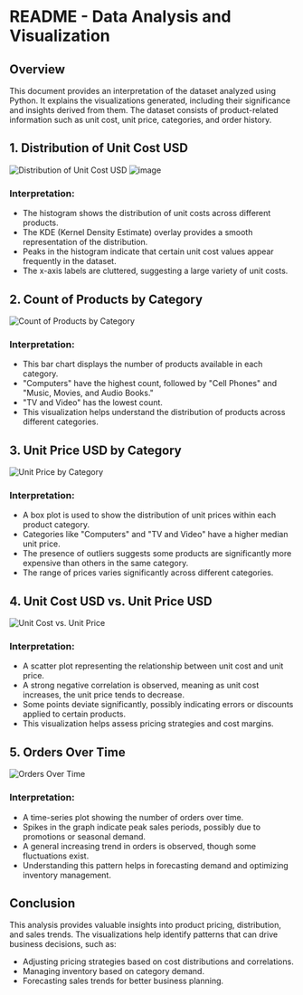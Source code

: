 # README - Data Analysis and Visualization

## Overview
This document provides an interpretation of the dataset analyzed using Python. It explains the visualizations generated, including their significance and insights derived from them. The dataset consists of product-related information such as unit cost, unit price, categories, and order history.

## 1. Distribution of Unit Cost USD
![Distribution of Unit Cost USD](image1.png)
![image](https://github.com/user-attachments/assets/1852c534-6baa-490e-8a09-9d660fa9c4fc)


### Interpretation:
- The histogram shows the distribution of unit costs across different products.
- The KDE (Kernel Density Estimate) overlay provides a smooth representation of the distribution.
- Peaks in the histogram indicate that certain unit cost values appear frequently in the dataset.
- The x-axis labels are cluttered, suggesting a large variety of unit costs.

## 2. Count of Products by Category
![Count of Products by Category](image2.png)

### Interpretation:
- This bar chart displays the number of products available in each category.
- "Computers" have the highest count, followed by "Cell Phones" and "Music, Movies, and Audio Books."
- "TV and Video" has the lowest count.
- This visualization helps understand the distribution of products across different categories.

## 3. Unit Price USD by Category
![Unit Price by Category](image3.png)

### Interpretation:
- A box plot is used to show the distribution of unit prices within each product category.
- Categories like "Computers" and "TV and Video" have a higher median unit price.
- The presence of outliers suggests some products are significantly more expensive than others in the same category.
- The range of prices varies significantly across different categories.

## 4. Unit Cost USD vs. Unit Price USD
![Unit Cost vs. Unit Price](image4.png)

### Interpretation:
- A scatter plot representing the relationship between unit cost and unit price.
- A strong negative correlation is observed, meaning as unit cost increases, the unit price tends to decrease.
- Some points deviate significantly, possibly indicating errors or discounts applied to certain products.
- This visualization helps assess pricing strategies and cost margins.

## 5. Orders Over Time
![Orders Over Time](image5.png)

### Interpretation:
- A time-series plot showing the number of orders over time.
- Spikes in the graph indicate peak sales periods, possibly due to promotions or seasonal demand.
- A general increasing trend in orders is observed, though some fluctuations exist.
- Understanding this pattern helps in forecasting demand and optimizing inventory management.

## Conclusion
This analysis provides valuable insights into product pricing, distribution, and sales trends. The visualizations help identify patterns that can drive business decisions, such as:
- Adjusting pricing strategies based on cost distributions and correlations.
- Managing inventory based on category demand.
- Forecasting sales trends for better business planning.

